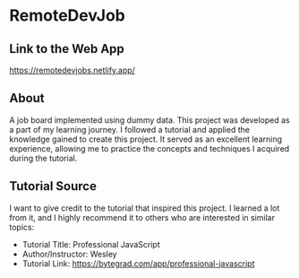 # RemoteDevJob

## Link to the Web App
https://remotedevjobs.netlify.app/

## About

A job board implemented using dummy data.
This project was developed as a part of my learning journey. I followed a tutorial and applied the knowledge gained to create this project. 
It served as an excellent learning experience, allowing me to practice the concepts and techniques I acquired during the tutorial.

## Tutorial Source

I want to give credit to the tutorial that inspired this project. I learned a lot from it, and I highly recommend it to others who are interested in similar topics:

- Tutorial Title: Professional JavaScript
- Author/Instructor: Wesley
- Tutorial Link: https://bytegrad.com/app/professional-javascript
